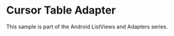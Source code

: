 Cursor Table Adapter
====================

This sample is part of the Android ListViews and Adapters series. 